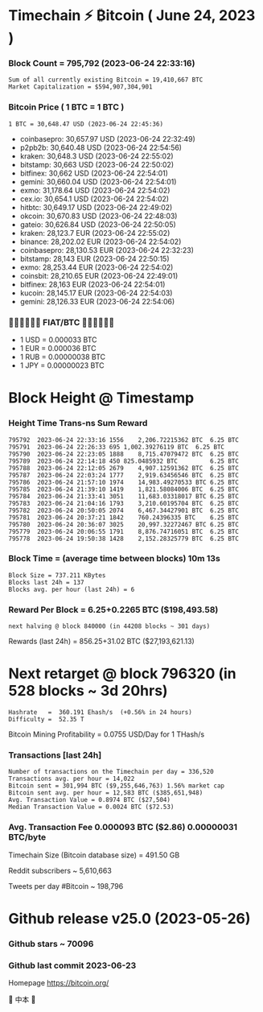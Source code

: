 # Timechain ⚡ ₿itcoin ( June 24, 2023 )
### Block Count = 795,792 (2023-06-24 22:33:16)
    Sum of all currently existing Bitcoin = 19,410,667 BTC
    Market Capitalization = $594,907,304,901
### Bitcoin Price ( 1 BTC = 1 BTC )
	1 BTC = 30,648.47 USD (2023-06-24 22:45:36)
- coinbasepro: 30,657.97 USD (2023-06-24 22:32:49)
- p2pb2b: 30,640.48 USD (2023-06-24 22:54:56)
- kraken: 30,648.3 USD (2023-06-24 22:55:02)
- bitstamp: 30,663 USD (2023-06-24 22:50:02)
- bitfinex: 30,662 USD (2023-06-24 22:54:01)
- gemini: 30,660.04 USD (2023-06-24 22:54:01)
- exmo: 31,178.64 USD (2023-06-24 22:54:02)
- cex.io: 30,654.1 USD (2023-06-24 22:54:02)
- hitbtc: 30,649.17 USD (2023-06-24 22:49:02)
- okcoin: 30,670.83 USD (2023-06-24 22:48:03)
- gateio: 30,626.84 USD (2023-06-24 22:50:05)
- kraken: 28,123.7 EUR (2023-06-24 22:55:02)
- binance: 28,202.02 EUR (2023-06-24 22:54:02)
- coinbasepro: 28,130.53 EUR (2023-06-24 22:32:23)
- bitstamp: 28,143 EUR (2023-06-24 22:50:15)
- exmo: 28,253.44 EUR (2023-06-24 22:54:02)
- coinsbit: 28,210.65 EUR (2023-06-24 22:49:01)
- bitfinex: 28,163 EUR (2023-06-24 22:54:01)
- kucoin: 28,145.17 EUR (2023-06-24 22:54:03)
- gemini: 28,126.33 EUR (2023-06-24 22:54:06)
### 💱💶💵💷💴💱 FIAT/BTC 💱💴💷💵💶💱 
- 1 USD = 0.000033 BTC
- 1 EUR = 0.000036 BTC
- 1 RUB = 0.00000038 BTC
- 1 JPY = 0.00000023 BTC
# Block Height @ Timestamp
### Height	Time	Trans-ns	Sum	Reward
    795792	2023-06-24 22:33:16	1556	2,206.72215362 BTC	6.25 BTC
    795791	2023-06-24 22:26:33	695	1,002.39276119 BTC	6.25 BTC
    795790	2023-06-24 22:23:05	1888	8,715.47079472 BTC	6.25 BTC
    795789	2023-06-24 22:14:18	450	825.0485932 BTC	        6.25 BTC
    795788	2023-06-24 22:12:05	2679	4,907.12591362 BTC	6.25 BTC
    795787	2023-06-24 22:03:24	1777	2,919.63456546 BTC	6.25 BTC
    795786	2023-06-24 21:57:10	1974	14,983.49270533 BTC	6.25 BTC
    795785	2023-06-24 21:39:10	1419	1,821.58084006 BTC	6.25 BTC
    795784	2023-06-24 21:33:41	3051	11,683.03318017 BTC	6.25 BTC
    795783	2023-06-24 21:04:16	1793	3,210.60195704 BTC	6.25 BTC
    795782	2023-06-24 20:50:05	2074	6,467.34427901 BTC	6.25 BTC
    795781	2023-06-24 20:37:21	1842	760.24396335 BTC	6.25 BTC
    795780	2023-06-24 20:36:07	3025	20,997.32272467 BTC	6.25 BTC
    795779	2023-06-24 20:06:55	1791	8,876.74716051 BTC	6.25 BTC
    795778	2023-06-24 19:50:38	1428	2,152.28325779 BTC	6.25 BTC
### Block Time = (average time between blocks)  10m 13s
    Block Size = 737.211 KBytes
    Blocks last 24h = 137
    Blocks avg. per hour (last 24h) = 6
### Reward Per Block = 6.25+0.2265 BTC ($198,493.58) 
    next halving @ block 840000 (in 44208 blocks ~ 301 days)
Rewards (last 24h) = 856.25+31.02 BTC ($27,193,621.13)
# Next retarget @ block 796320 (in 528 blocks ~ 3d 20hrs)
    Hashrate   =  360.191 Ehash/s  (+0.56% in 24 hours)
    Difficulty =  52.35 T 
Bitcoin Mining Profitability = 0.0755 USD/Day for 1 THash/s
### Transactions [last 24h]
    Number of transactions on the Timechain per day = 336,520
    Transactions avg. per hour = 14,022
    Bitcoin sent = 301,994 BTC ($9,255,646,763) 1.56% market cap
    Bitcoin sent avg. per hour = 12,583 BTC ($385,651,948)
    Avg. Transaction Value = 0.8974 BTC ($27,504)
    Median Transaction Value = 0.0024 BTC ($72.53)
### Avg. Transaction Fee	0.000093 BTC ($2.86) 0.00000031 BTC/byte
Timechain Size (Bitcoin database size) = 491.50 GB

Reddit subscribers	~ 5,610,663

Tweets per day #Bitcoin	~ 198,796
# Github release	v25.0 (2023-05-26)
### Github stars	~ 70096
### Github last commit	2023-06-23

Homepage	https://bitcoin.org/

🖤   中本   🖤
